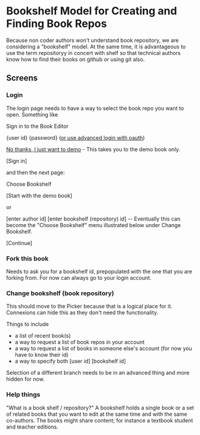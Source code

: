 # Bookshelf Model for Creating and Finding Book Repos

Because non coder authors won't understand book repository, we are considering a "bookshelf" model. At the same time,
it is advantageous to use the term repositoryy in concert with shelf so that technical authors know how to find their books
on github or using git also.

## Screens

### Login
The login page needs to  have a way to select the book repo you want to open. 
Something like

Sign in to the Book Editor

{user id} {password} ([or use advanced login with oauth](www.google.com))

[No thanks, I just want to demo](www.google.com) - This takes you to the demo book only.

[Sign in]

and then the next page:

Choose Bookshelf

[Start with the demo book]

or 

[enter author id] [enter bookshelf (repository) id]  -- Eventually this can become the "Choose Bookshelf" menu illustrated
below under Change Bookshelf.

[Continue]

### Fork this book

Needs to ask you for a bookshelf id, prepopulated with the one that you are forking from. For now can always go to your
login account.

### Change bookshelf (book repository)

This should move to the Picker because that is a logical place for it. Connexions can hide this as they don't
need the functionality. 

Things to include
 * a list of recent book(s)
 * a way to request a list of book repos in your account
 * a way to request a list of books in someone else's account (for now you have to know their id)
 * a way to specify both [user id] [bookshelf id]

Selection of a different branch needs to be in an advanced thing and more hidden for now.

### Help things

"What is a book shelf / repository?" A bookshelf holds a single book or a set of related books that you want to edit at 
the same time and with the same co-authors. The books might share content; for instance a textbook student and teacher
editions. 
